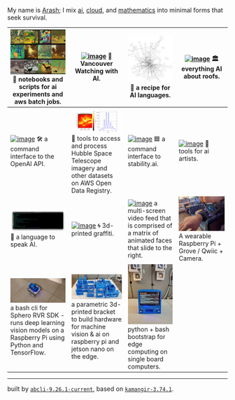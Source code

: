 My name is [Arash](http://kamangir.net/); I mix [ai](https://github.com/kamangir/roofAI), [cloud](https://github.com/kamangir/hubble), and [mathematics](https://github.com/kamangir/giza) into minimal forms that seek survival.


| [![image](https://github.com/kamangir/assets/raw/main/nbs/3x4.jpg?raw=true)](https://github.com/kamangir/notebooks-and-scripts) 📜 notebooks and scripts for ai experiments and aws batch jobs. | [![image](https://user-images.githubusercontent.com/1007567/196573547-b1c71b3b-7fac-4d2c-bba0-a87b063830da.png)](https://github.com/kamangir/vancouver-watching) 🌈 Vancouver Watching with AI. | [![image](https://github.com/kamangir/giza/raw/main/assets/giza.png)](https://github.com/kamangir/giza) 🔻 a recipe for AI languages. | [![image](https://github.com/kamangir/assets/blob/main/2023-10-28-16-28-36-88493-predict.gif?raw=true)](https://github.com/kamangir/roofAI) 🏛️ everything AI about roofs. |
| --- | --- | --- | --- |
| [![image](https://github.com/kamangir/openai-commands/raw/main/assets/carrot.png)](https://github.com/kamangir/openai-commands) 🛠️ a command interface to the OpenAI API. | [![image](https://github.com/kamangir/hubble/raw/main/assets/hst/u4ge0106r_c0m.gif)](https://github.com/kamangir/hubble) 🔭 tools to access and process Hubble Space Telescope imagery and other datasets on AWS Open Data Registry. | [![image](https://github.com/kamangir/AI-ART/raw/main/blue-stability/blue_stability.gif)](https://github.com/kamangir/blue-stability) 🟦 a command interface to stability.ai. | [![image](https://github.com/kamangir/openai-commands/raw/main/assets/DALL-E.png?raw=1)](https://github.com/kamangir/aiart) 🎨 tools for ai artists. |
| [![image](https://github.com/kamangir/awesome-bash-cli/raw/main/assets/marquee.png)](https://github.com/kamangir/awesome-bash-cli) 🚀 a language to speak AI. | [![image](https://user-images.githubusercontent.com/1007567/221448494-d57e08c1-625b-499e-a576-81894f112d6a.jpg)](https://github.com/kamangir/ferfereh) 🌀 3d-printed graffiti. | [![image](https://kamangir-public.s3.ca-central-1.amazonaws.com/Canadians_v11.gif)](https://github.com/kamangir/Kanata) a multi-screen video feed that is comprised of a matrix of animated faces that slide to the right. | [![image](https://github.com/kamangir/blue-bracket/raw/main/images/dec82-6.jpg)](https://github.com/kamangir/dec82) A wearable Raspberry Pi + Grove / Qwiic + Camera. |
| [![image](https://github.com/kamangir/blue-rvr/raw/master/abcli/assets/marquee.jpeg)](https://github.com/kamangir/blue-rvr) a bash cli for Sphero RVR SDK - runs deep learning vision models on a Raspberry Pi using Python and TensorFlow. | [![image](https://github.com/kamangir/blue-bracket/raw/main/images/marquee.jpg)](https://github.com/kamangir/blue-bracket) a parametric 3d-printed bracket to build hardware for machine vision & ai on raspberry pi and jetson nano on the edge. | [![image](https://github.com/kamangir/blue-bracket/raw/main/images/blue3-1.jpg)](https://github.com/kamangir/blue-sbc) python + bash bootstrap for edge computing on single board computers. |  |

---
built by [`abcli-9.26.1-current`](https://github.com/kamangir/awesome-bash-cli), based on [`kamangir-3.74.1`](https://github.com/kamangir/kamangir).
